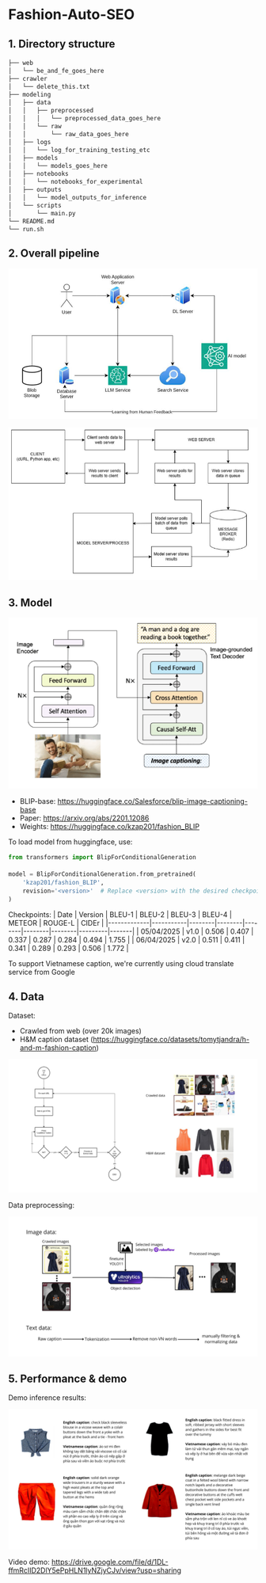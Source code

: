 # Fashion-Auto-SEO
## 1. Directory structure
```commandline
├── web
│   └── be_and_fe_goes_here
├── crawler
│   └── delete_this.txt
├── modeling
│   ├── data
│   │   ├── preprocessed
│   │   │   └── preprocessed_data_goes_here
│   │   └── raw
│   │       └── raw_data_goes_here
│   ├── logs
│   │   └── log_for_training_testing_etc
│   ├── models
│   │   └── models_goes_here
│   ├── notebooks
│   │   └── notebooks_for_experimental
│   ├── outputs
│   │   └── model_outputs_for_inference
│   └── scripts
│       └── main.py
└── README.md
└── run.sh

```

## 2. Overall pipeline

<p align="center">
    <img src="assets/overall_pipeline.jpg" alt="overall_pipeline"/>
</p>

<p align="center">
    <img src="assets/model_deploy.png" alt="model_deploy"/>
</p>


## 3. Model
<p align="center">
    <img src="assets/blip_image_captioning.png" alt="BLIP-image-captioning"/>
</p>


- BLIP-base: https://huggingface.co/Salesforce/blip-image-captioning-base
- Paper: https://arxiv.org/abs/2201.12086
- Weights: https://huggingface.co/kzap201/fashion_BLIP

To load model from huggingface, use:
```python
from transformers import BlipForConditionalGeneration

model = BlipForConditionalGeneration.from_pretrained(
    'kzap201/fashion_BLIP',
    revision='<version>'  # Replace <version> with the desired checkpoint version
)
```

Checkpoints:
|  Date       | Version   | BLEU-1 | BLEU-2 | BLEU-3 | BLEU-4 | METEOR | ROUGE-L | CIDEr |
|-------------|-----------|--------|--------|--------|--------|--------|---------|-------|
|  05/04/2025 | v1.0      | 0.506  | 0.407  | 0.337  | 0.287  | 0.284  | 0.494   | 1.755 |
|  06/04/2025 | v2.0      | 0.511  | 0.411  | 0.341  | 0.289  | 0.293  | 0.506   | 1.772 |

To support Vietnamese caption, we're currently using cloud translate service from Google

## 4. Data
Dataset: 
- Crawled from web (over 20k images)
- H&M caption dataset (https://huggingface.co/datasets/tomytjandra/h-and-m-fashion-caption) 

<p align="center">
    <img src="assets/dataset.jpg" alt="dataset"/>
</p>

Data preprocessing:
<p align="center">
    <img src="assets/data_preprocessing.jpg" alt="data_preprocessing"/>
</p>

## 5. Performance & demo
Demo inference results:
<p align="center">
    <img src="assets/demo_results.jpg" alt="demo_results"/>
</p>

Video demo: https://drive.google.com/file/d/1DL-ffmRcIID2DlY5ePpHLN1lyNZjyCJv/view?usp=sharing

